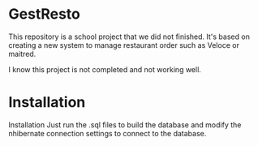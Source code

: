 # GestResto

This repository is a school project that we did not finished. 
It's based on creating a new system to manage restaurant order such as Veloce or maitred.

I know this project is not completed and not working well.

# Installation
Installation
Just run the .sql files to build the database and modify the nhibernate connection settings to connect to the database.
